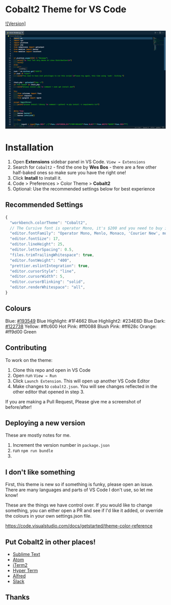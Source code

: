# Cobalt2 Theme for VS Code

[![Version]](https://github.com/nabeeltahirdeveloper/custom-cobalt-2-vs-code-theme-dark-)

![Preview](https://github.com/nabeeltahirdeveloper/custom-cobalt-2-vs-code-theme-dark-/blob/master/images/ss.png?raw=true)

# Installation

1. Open **Extensions** sidebar panel in VS Code. `View → Extensions`
2. Search for `Cobalt2` - find the one by **Wes Bos** - there are a few other half-baked ones so make sure you have the right one!
3. Click **Install** to install it.
4. Code > Preferences > Color Theme > **Cobalt2**
5. Optional: Use the recommended settings below for best experience

## Recommended Settings

```js
{
  "workbench.colorTheme": "Cobalt2",
  // The Cursive font is operator Mono, it's $200 and you need to buy it to get the cursive
  "editor.fontFamily": "Operator Mono, Menlo, Monaco, 'Courier New', monospace",
  "editor.fontSize": 17,
  "editor.lineHeight": 25,
  "editor.letterSpacing": 0.5,
  "files.trimTrailingWhitespace": true,
  "editor.fontWeight": "400",
  "prettier.eslintIntegration": true,
  "editor.cursorStyle": "line",
  "editor.cursorWidth": 5,
  "editor.cursorBlinking": "solid",
  "editor.renderWhitespace": "all",
}
```

## Colours

Blue: [#193549](https://github.com/wesbos/cobalt2-vscode/issues/193549)
Blue Highlight: #1F4662
Blue Highlight2: #234E6D
Blue Dark: [#122738](https://github.com/wesbos/cobalt2-vscode/issues/122738)
Yellow: #ffc600
Hot Pink: #ff0088
Blush Pink: #ff628c
Orange: #ff9d00
Green

## Contributing

To work on the theme:

1. Clone this repo and open in VS Code
2. Open run `View → Run`
3. Click `Launch Extension`. This will open up another VS Code Editor
4. Make changes to `cobalt2.json`. You will see changes reflected in the other editor that opened in step 3.

If you are making a Pull Request, Please give me a screenshot of before/after!

## Deploying a new version

These are mostly notes for me.

1. Increment the version number in `package.json`
1. run `npm run bundle`
1.

## I don't like something

First, this theme is new so if something is funky, please open an issue. There are many languages and parts of VS Code I don't use, so let me know!

These are the things we have control over. If you would like to change something, you can either open a PR and see if I'd like it added, or override the colours in your own settings.json file.

https://code.visualstudio.com/docs/getstarted/theme-color-reference

## Put Cobalt2 in other places!

- [Sublime Text](https://github.com/nabeeltahirdeveloper/custom-cobalt-2-vs-code-theme-dark-/)
- [Atom](https://github.com/nabeeltahirdeveloper/custom-cobalt-2-vs-code-theme-dark-/)
- [iTerm2](https://github.com/nabeeltahirdeveloper/custom-cobalt-2-vs-code-theme-dark-/)
- [Hyper Term](https://github.com/nabeeltahirdeveloper/custom-cobalt-2-vs-code-theme-dark-/)
- [Alfred](https://github.com/nabeeltahirdeveloper/custom-cobalt-2-vs-code-theme-dark-/)
- [Slack](https://github.com/nabeeltahirdeveloper/custom-cobalt-2-vs-code-theme-dark-/)

## Thanks
